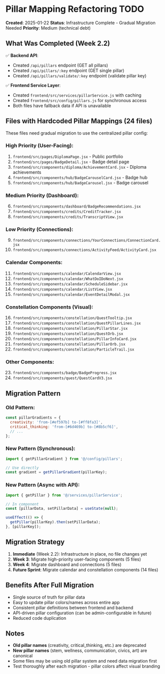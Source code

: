 # Pillar Mapping Refactoring TODO

**Created**: 2025-01-22
**Status**: Infrastructure Complete - Gradual Migration Needed
**Priority**: Medium (technical debt)

## What Was Completed (Week 2.2)

✅ **Backend API**:
- Created `/api/pillars` endpoint (GET all pillars)
- Created `/api/pillars/:key` endpoint (GET single pillar)
- Created `/api/pillars/validate/:key` endpoint (validate pillar key)

✅ **Frontend Service Layer**:
- Created `frontend/src/services/pillarService.js` with caching
- Created `frontend/src/config/pillars.js` for synchronous access
- Both files have fallback data if API is unavailable

## Files with Hardcoded Pillar Mappings (24 files)

These files need gradual migration to use the centralized pillar config:

### High Priority (User-Facing):
1. `frontend/src/pages/DiplomaPage.jsx` - Public portfolio
2. `frontend/src/pages/BadgeDetail.jsx` - Badge detail page
3. `frontend/src/components/diploma/AchievementCard.jsx` - Diploma achievements
4. `frontend/src/components/hub/BadgeCarouselCard.jsx` - Badge hub
5. `frontend/src/components/hub/BadgeCarousel.jsx` - Badge carousel

### Medium Priority (Dashboard):
6. `frontend/src/components/dashboard/BadgeRecommendations.jsx`
7. `frontend/src/components/credits/CreditTracker.jsx`
8. `frontend/src/components/credits/TranscriptView.jsx`

### Low Priority (Connections):
9. `frontend/src/components/connections/YourConnections/ConnectionCard.jsx`
10. `frontend/src/components/connections/ActivityFeed/ActivityCard.jsx`

### Calendar Components:
11. `frontend/src/components/calendar/CalendarView.jsx`
12. `frontend/src/components/calendar/WhatDoIDoNext.jsx`
13. `frontend/src/components/calendar/ScheduleSidebar.jsx`
14. `frontend/src/components/calendar/ListView.jsx`
15. `frontend/src/components/calendar/EventDetailModal.jsx`

### Constellation Components (Visual):
16. `frontend/src/components/constellation/QuestTooltip.jsx`
17. `frontend/src/components/constellation/QuestPillarLines.jsx`
18. `frontend/src/components/constellation/PillarStar.jsx`
19. `frontend/src/components/constellation/QuestOrb.jsx`
20. `frontend/src/components/constellation/PillarInfoCard.jsx`
21. `frontend/src/components/constellation/PillarOrb.jsx`
22. `frontend/src/components/constellation/ParticleTrail.jsx`

### Other Components:
23. `frontend/src/components/badge/BadgeProgress.jsx`
24. `frontend/src/components/quest/QuestCardV3.jsx`

## Migration Pattern

### Old Pattern:
```javascript
const pillarGradients = {
  creativity: 'from-[#ef597b] to-[#ff8fa3]',
  critical_thinking: 'from-[#6d469b] to-[#8b5cf6]',
  // ...
};
```

### New Pattern (Synchronous):
```javascript
import { getPillarGradient } from '@/config/pillars';

// Use directly
const gradient = getPillarGradient(pillarKey);
```

### New Pattern (Async with API):
```javascript
import { getPillar } from '@/services/pillarService';

// In component
const [pillarData, setPillarData] = useState(null);

useEffect(() => {
  getPillar(pillarKey).then(setPillarData);
}, [pillarKey]);
```

## Migration Strategy

1. **Immediate** (Week 2.2): Infrastructure in place, no file changes yet
2. **Week 3**: Migrate high-priority user-facing components (5 files)
3. **Week 4**: Migrate dashboard and connections (5 files)
4. **Future Sprint**: Migrate calendar and constellation components (14 files)

## Benefits After Full Migration

- Single source of truth for pillar data
- Easy to update pillar colors/names across entire app
- Consistent pillar definitions between frontend and backend
- API-driven pillar configuration (can be admin-configurable in future)
- Reduced code duplication

## Notes

- **Old pillar names** (creativity, critical_thinking, etc.) are deprecated
- **New pillar names** (stem, wellness, communication, civics, art) are canonical
- Some files may be using old pillar system and need data migration first
- Test thoroughly after each migration - pillar colors affect visual branding
